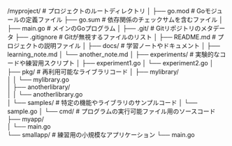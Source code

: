 /myproject/                     # プロジェクトのルートディレクトリ
│
├── go.mod                      # Goモジュールの定義ファイル
├── go.sum                      # 依存関係のチェックサムを含むファイル
│
├── main.go                     # メインのGoプログラム
│
├── .git/                       # Gitリポジトリのメタデータ
├── .gitignore                  # Gitが無視するファイルのリスト
│
├── README.md                   # プロジェクトの説明ファイル
│
├── docs/                       # 学習ノートやドキュメント
│   ├── learning_note.md
│   └── another_note.md
│
├── experiments/                # 実験的なコードや練習用スクリプト
│   ├── experiment1.go
│   └── experiment2.go
│
├── pkg/                        # 再利用可能なライブラリコード
│   ├── mylibrary/              
│   │   └── mylibrary.go        
│   ├── anotherlibrary/         
│   │   └── anotherlibrary.go   
│   └── samples/                # 特定の機能やライブラリのサンプルコード
│       └── sample.go
│
└── cmd/                        # プログラムの実行可能ファイル用のソースコード
    ├── myapp/                  
    │   └── main.go             
    └── smallapp/               # 練習用の小規模なアプリケーション
        └── main.go
